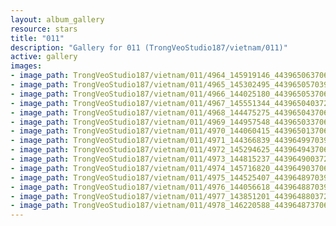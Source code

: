 ```yaml
---
layout: album_gallery
resource: stars
title: "011"
description: "Gallery for 011 (TrongVeoStudio187/vietnam/011)"
active: gallery
images:
- image_path: TrongVeoStudio187/vietnam/011/4964_145919146_443965063706056_4739533615664697190_n.jpg
- image_path: TrongVeoStudio187/vietnam/011/4965_145302495_443965057039390_1724700974086369835_n.jpg
- image_path: TrongVeoStudio187/vietnam/011/4966_144025180_443965053706057_5842666932806687381_n.jpg
- image_path: TrongVeoStudio187/vietnam/011/4967_145551344_443965040372725_6969105486024831207_n.jpg
- image_path: TrongVeoStudio187/vietnam/011/4968_144475275_443965043706058_1396203273155569344_n.jpg
- image_path: TrongVeoStudio187/vietnam/011/4969_144957548_443965033706059_5162547817474485672_n.jpg
- image_path: TrongVeoStudio187/vietnam/011/4970_144060415_443965013706061_4953205621938194134_n.jpg
- image_path: TrongVeoStudio187/vietnam/011/4971_144366839_443964997039396_6675328919956523113_n.jpg
- image_path: TrongVeoStudio187/vietnam/011/4972_145294625_443964943706068_1504837739539131640_n.jpg
- image_path: TrongVeoStudio187/vietnam/011/4973_144815237_443964900372739_6394934137913884774_n.jpg
- image_path: TrongVeoStudio187/vietnam/011/4974_145716820_443964903706072_1880583652005361997_n.jpg
- image_path: TrongVeoStudio187/vietnam/011/4975_144525407_443964897039406_2650842309612934833_n.jpg
- image_path: TrongVeoStudio187/vietnam/011/4976_144056618_443964887039407_1673117663756041007_n.jpg
- image_path: TrongVeoStudio187/vietnam/011/4977_143851201_443964880372741_1232567830505394092_n.jpg
- image_path: TrongVeoStudio187/vietnam/011/4978_146220588_443964873706075_6778511268206837292_n.jpg
---
```

